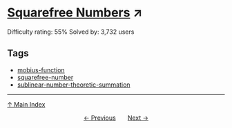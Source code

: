 # [Squarefree Numbers](https://projecteuler.net/problem=193) ↗️

Difficulty rating: 55%
Solved by: 3,732 users
## Tags

- [mobius-function](../tags/mobius-function.md)
- [squarefree-number](../tags/squarefree-number.md)
- [sublinear-number-theoretic-summation](../tags/sublinear-number-theoretic-summation.md)



---

[↑ Main Index](../README.md)


<div align=center><a href='192.md'>← Previous</a> &nbsp;&nbsp; &nbsp;&nbsp;  <a href='194.md'>Next →</a></div>
